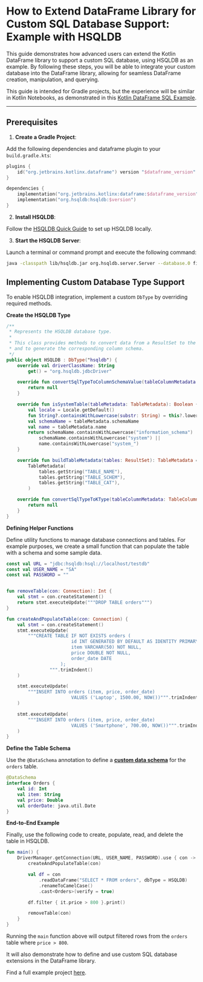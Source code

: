 [//]: # (title: How to Extend DataFrame Library for Custom SQL Database Support: Example with HSQLDB)

# How to Extend DataFrame Library for Custom SQL Database Support: Example with HSQLDB

This guide demonstrates how advanced users can extend the Kotlin DataFrame library to support a custom SQL database, 
using HSQLDB as an example. By following these steps, 
you will be able to integrate your custom database into the DataFrame library, 
allowing for seamless DataFrame creation, manipulation, and querying.

This guide is intended for Gradle projects, 
but the experience will be similar in Kotlin Notebooks, 
as demonstrated in this [Kotlin DataFrame SQL Example](https://github.com/zaleslaw/KotlinDataFrame-SQL-Examples/blob/master/notebooks/customdb.ipynb).

---

## Prerequisites

1. **Create a Gradle Project**:  

Add the following dependencies and dataframe plugin to your `build.gradle.kts`:

```kotlin
plugins {
    id("org.jetbrains.kotlinx.dataframe") version "$dataframe_version"
}

dependencies {
    implementation("org.jetbrains.kotlinx:dataframe:$dataframe_version")
    implementation("org.hsqldb:hsqldb:$version")
}
```

2. **Install HSQLDB**:

Follow the [HSQLDB Quick Guide](https://www.tutorialspoint.com/hsqldb/hsqldb_quick_guide.htm) to set up HSQLDB locally.

3. **Start the HSQLDB Server**:

Launch a terminal or command prompt and execute the following command:

```bash
java -classpath lib/hsqldb.jar org.hsqldb.server.Server --database.0 file:hsqldb/demodb --dbname.0 testdb
```

## Implementing Custom Database Type Support

To enable HSQLDB integration, implement a custom `DbType` by overriding required methods.


**Create the HSQLDB Type**

```kotlin
/**
 * Represents the HSQLDB database type.
 *
 * This class provides methods to convert data from a ResultSet to the appropriate type for HSQLDB,
 * and to generate the corresponding column schema.
 */
public object HSQLDB : DbType("hsqldb") {
    override val driverClassName: String
        get() = "org.hsqldb.jdbcDriver"

    override fun convertSqlTypeToColumnSchemaValue(tableColumnMetadata: TableColumnMetadata): ColumnSchema? {
        return null
    }

    override fun isSystemTable(tableMetadata: TableMetadata): Boolean {
        val locale = Locale.getDefault()
        fun String?.containsWithLowercase(substr: String) = this?.lowercase(locale)?.contains(substr) == true
        val schemaName = tableMetadata.schemaName
        val name = tableMetadata.name
        return schemaName.containsWithLowercase("information_schema") ||
            schemaName.containsWithLowercase("system") ||
            name.containsWithLowercase("system_")
    }

    override fun buildTableMetadata(tables: ResultSet): TableMetadata =
        TableMetadata(
            tables.getString("TABLE_NAME"),
            tables.getString("TABLE_SCHEM"),
            tables.getString("TABLE_CAT"),
        )

    override fun convertSqlTypeToKType(tableColumnMetadata: TableColumnMetadata): KType? {
        return null
    }
}
```

**Defining Helper Functions**

Define utility functions to manage database connections and tables.
For example purposes, we create a small function that can populate the table with a schema and some sample data.

```kotlin
const val URL = "jdbc:hsqldb:hsql://localhost/testdb"
const val USER_NAME = "SA"
const val PASSWORD = ""


fun removeTable(con: Connection): Int {
    val stmt = con.createStatement()
    return stmt.executeUpdate("""DROP TABLE orders""")
}

fun createAndPopulateTable(con: Connection) {
    val stmt = con.createStatement()
    stmt.executeUpdate(
        """CREATE TABLE IF NOT EXISTS orders (
                        id INT GENERATED BY DEFAULT AS IDENTITY PRIMARY KEY,
                        item VARCHAR(50) NOT NULL,
                        price DOUBLE NOT NULL,
                        order_date DATE
                    );
                """.trimIndent()
    )

    stmt.executeUpdate(
        """INSERT INTO orders (item, price, order_date) 
                        VALUES ('Laptop', 1500.00, NOW())""".trimIndent()
    )

    stmt.executeUpdate(
        """INSERT INTO orders (item, price, order_date) 
                        VALUES ('Smartphone', 700.00, NOW())""".trimIndent()
    )
}
```

**Define the Table Schema**

Use the `@DataSchema` annotation to define a [**custom data schema**](schemasCustom.md) for the `orders` table.

```kotlin
@DataSchema
interface Orders {
    val id: Int
    val item: String
    val price: Double
    val orderDate: java.util.Date
}
```

**End-to-End Example**

Finally, use the following code to create, populate, read, and delete the table in HSQLDB.

```kotlin
fun main() {
    DriverManager.getConnection(URL, USER_NAME, PASSWORD).use { con ->
        createAndPopulateTable(con)

        val df = con
            .readDataFrame("SELECT * FROM orders", dbType = HSQLDB)
            .renameToCamelCase()
            .cast<Orders>(verify = true)

        df.filter { it.price > 800 }.print()

        removeTable(con)
    }
}
```

Running the `main` function above will output filtered rows from the `orders` table where `price > 800`. 

It will also demonstrate how to define and use custom SQL database extensions in the DataFrame library.

Find a full example project [here](https://github.com/zaleslaw/KotlinDataFrame-SQL-Examples/tree/master/src/main/kotlin/customdb).
